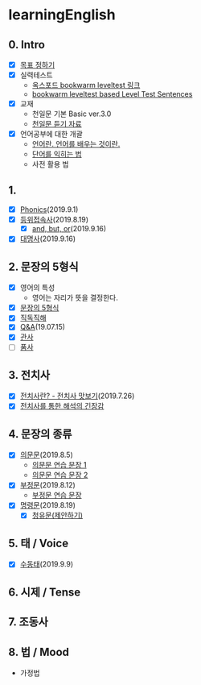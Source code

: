 # learningEnglish
## 0. Intro
- [x] [목표 정하기](docs/goal.md)
- [x] 실력테스트
  - [옥스포드 bookwarm leveltest 링크](https://elt.oup.com/student/readersleveltest/?cc=kr&selLanguage=ko)
  - [bookwarm leveltest based Level Test Sentences](docs/levelTest.md)
- [x] 교재
  - 천일문 기본 Basic ver.3.0
  - [천일문 듣기 자료](http://www.cedubook.com/adm/library/down_pop.php?idx=448&type=1)
- [x] 언어공부에 대한 개괄
  - [언어란. 언어를 배우는 것이란.](./docs/aboutLanguage.md)
  - [단어를 익히는 법](./docs/words.md)
  - 사전 활용 법

## 1. 
- [x] [Phonics](./docs/phonics.md)(2019.9.1)
- [x] [등위접속사](./docs/coordinatingConjunction1.md)(2019.8.19)
  - [x] [and, but, or](./docs/coordinatingConjunction2.md)(2019.9.16)
- [x] [대명사](./docs/pronoun.md)(2019.9.16)
## 2. 문장의 5형식
- [x] 영어의 특성
  - 영어는 자리가 뜻을 결정한다.
- [x] [문장의 5형식](docs/fiveStructures.md)
- [x] [직독직해](docs/HowtoRead.md)
- [x] [Q&A](docs/QnA_1.md)(19.07.15)
- [x] [관사](docs/article.md)
- [ ] [품사](docs/partOfSpeech.md)
## 3. 전치사
- [x] [전치사란? - 전치사 맛보기](docs/preposition.md)(2019.7.26)
- [x] [전치사를 통한 해석의 긴장감](2019.8.19)
## 4. 문장의 종류
- [x] [의문문](docs/question.md)(2019.8.5)
  - [의문문 연습 문장 1](docs/questionHW1.md)
  - [의문문 연습 문장 2](docs/questionHW2.md)
- [x] [부정문](docs/negation.md)(2019.8.12)
  - [부정문 연습 문장](docs/negationHW.md)
- [x] [명령문](docs/command.md)(2019.8.19)
  - [x] [청유문(제안하기)](docs/request.md)
## 5. 태 / Voice
- [x] [수동태](docs/passive.md)(2019.9.9)
## 6. 시제 / Tense
## 7. 조동사
## 8. 법 / Mood
- 가정법




